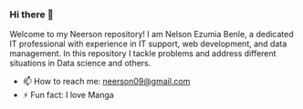 ### Hi there 👋

Welcome to my Neerson repository! I am Nelson Ezumia Benle, a dedicated IT professional with experience in IT support, web development, and data management.
In this repository I tackle problems and address different situations in Data science and others.

- 📫 How to reach me: neerson09@gmail.com
- ⚡ Fun fact: I love Manga
